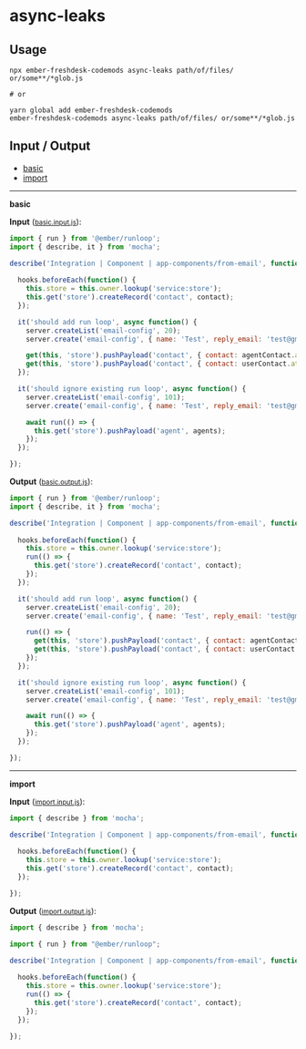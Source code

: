# async-leaks


## Usage

```
npx ember-freshdesk-codemods async-leaks path/of/files/ or/some**/*glob.js

# or

yarn global add ember-freshdesk-codemods
ember-freshdesk-codemods async-leaks path/of/files/ or/some**/*glob.js
```

## Input / Output

<!--FIXTURES_TOC_START-->
* [basic](#basic)
* [import](#import)
<!--FIXTURES_TOC_END-->

<!--FIXTURES_CONTENT_START-->
---
<a id="basic">**basic**</a>

**Input** (<small>[basic.input.js](transforms/async-leaks/__testfixtures__/basic.input.js)</small>):
```js
import { run } from '@ember/runloop';
import { describe, it } from 'mocha';

describe('Integration | Component | app-components/from-email', function() {
  
  hooks.beforeEach(function() {
    this.store = this.owner.lookup('service:store');
    this.get('store').createRecord('contact', contact);
  });

  it('should add run loop', async function() {
    server.createList('email-config', 20);
    server.create('email-config', { name: 'Test', reply_email: 'test@gmail.com' });

    get(this, 'store').pushPayload('contact', { contact: agentContact.attrs  });
    get(this, 'store').pushPayload('contact', { contact: userContact.attrs  });
  });

  it('should ignore existing run loop', async function() {
    server.createList('email-config', 101);
    server.create('email-config', { name: 'Test', reply_email: 'test@gmail.com' });

    await run(() => {
      this.get('store').pushPayload('agent', agents);
    });
  });

});

```

**Output** (<small>[basic.output.js](transforms/async-leaks/__testfixtures__/basic.output.js)</small>):
```js
import { run } from '@ember/runloop';
import { describe, it } from 'mocha';

describe('Integration | Component | app-components/from-email', function() {
  
  hooks.beforeEach(function() {
    this.store = this.owner.lookup('service:store');
    run(() => {
      this.get('store').createRecord('contact', contact);
    });
  });

  it('should add run loop', async function() {
    server.createList('email-config', 20);
    server.create('email-config', { name: 'Test', reply_email: 'test@gmail.com' });

    run(() => {
      get(this, 'store').pushPayload('contact', { contact: agentContact.attrs  });
      get(this, 'store').pushPayload('contact', { contact: userContact.attrs  });
    });
  });

  it('should ignore existing run loop', async function() {
    server.createList('email-config', 101);
    server.create('email-config', { name: 'Test', reply_email: 'test@gmail.com' });

    await run(() => {
      this.get('store').pushPayload('agent', agents);
    });
  });

});

```
---
<a id="import">**import**</a>

**Input** (<small>[import.input.js](transforms/async-leaks/__testfixtures__/import.input.js)</small>):
```js
import { describe } from 'mocha';

describe('Integration | Component | app-components/from-email', function() {
  
  hooks.beforeEach(function() {
    this.store = this.owner.lookup('service:store');
    this.get('store').createRecord('contact', contact);
  });

});

```

**Output** (<small>[import.output.js](transforms/async-leaks/__testfixtures__/import.output.js)</small>):
```js
import { describe } from 'mocha';

import { run } from "@ember/runloop";

describe('Integration | Component | app-components/from-email', function() {
  
  hooks.beforeEach(function() {
    this.store = this.owner.lookup('service:store');
    run(() => {
      this.get('store').createRecord('contact', contact);
    });
  });

});

```
<!--FIXTURES_CONTENT_END-->